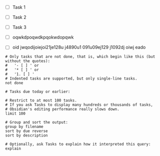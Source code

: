 - [ ] Task 1
- [ ] Task 2
- [ ] Task 3
- [ ] oqwkdpoqwdkpqokwdopqwk
- [ ] oid jwqodijoiejoi21je128u j4890u1 091u09ej129 j1092dj oiwj eado



```tasks
# Only tasks that are not done, that is, which begin like this (but without the quotes):
#   '- [ ] ' or
#   '* [ ] ' or
#   '1. [ ] '
# Indented tasks are supported, but only single-line tasks.
not done

# Tasks due today or earlier:

# Restrict to at most 100 tasks.
# If you ask Tasks to display many hundreds or thousands of tasks,
# Obsidian's editing performance really slows down.
limit 100

# Group and sort the output:
group by filename
sort by due reverse
sort by description

# Optionally, ask Tasks to explain how it interpreted this query:
explain
```



